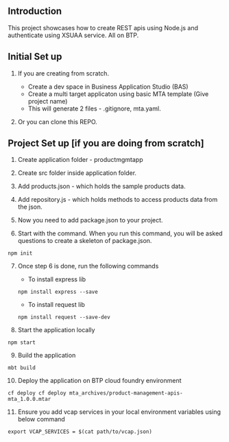 ## Introduction

This project showcases how to create REST apis using Node.js and authenticate using XSUAA service. All on BTP.

## Initial Set up

1. If you are creating from scratch.
    - Create a dev space in Business Application Studio (BAS)
    - Create a multi target applicaton using basic MTA template (Give project name)
    - This will generate 2 files - .gitignore, mta.yaml.

2. Or you can clone this REPO.

## Project Set up [if you are doing from scratch]

1. Create application folder - productmgmtapp

2. Create src folder inside application folder.

3. Add products.json - which holds the sample products data.

4. Add repository.js - which holds methods to access products data from the json.

5. Now you need to add package.json to your project.

6. Start with the command. When you run this command, you will be asked questions to create a skeleton of package.json.
```
npm init
```
7. Once step 6 is done, run the following commands

    - To install express lib
    ```
    npm install express --save 
    ```
    - To install request lib
    ```
    npm install request --save-dev
    ```

8. Start the application locally
```
npm start
```

9. Build the application
```
mbt build
```

10. Deploy the application on BTP cloud foundry environment
```
cf deploy cf deploy mta_archives/product-management-apis-mta_1.0.0.mtar
```

11. Ensure you add vcap services in your local environment variables using below command
```
export VCAP_SERVICES = $(cat path/to/vcap.json)
```

